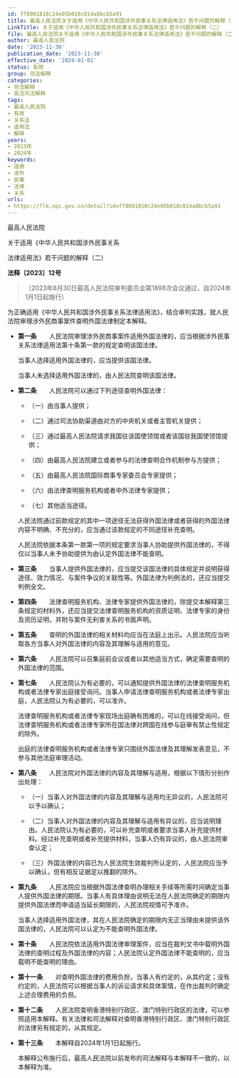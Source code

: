 ```yaml
---
id: ff8081818c24e05b018c814a8bcb5a91
title: 最高人民法院关于适用《中华人民共和国涉外民事关系法律适用法》若干问题的解释（二）
LinkTitle: 关于适用《中华人民共和国涉外民事关系法律适用法》若干问题的解释（二）
file: 最高人民法院关于适用《中华人民共和国涉外民事关系法律适用法》若干问题的解释（二）_20231130_ff8081818c24e05b018c814a8bcb5a91.docx
author: 最高人民法院
date: '2023-11-30'
publication_date: '2023-11-30'
effective_date: '2024-01-01'
status: 有效
group: 司法解释
categories:
- 司法解释
- 高法司法解释
tags:
- 最高人民法院
- 有效
- 关系法
- 适用法
- 解释
years:
- 2023年
- 2024年
keywords:
- 适用
- 涉外
- 民事
- 法律
- 关系
urls:
- https://flk.npc.gov.cn/detail?id=ff8081818c24e05b018c814a8bcb5a91
---
```


最高人民法院

关于适用《中华人民共和国涉外民事关系

法律适用法》若干问题的解释（二）

**法释〔2023〕12号**

> （2023年8月30日最高人民法院审判委员会第1898次会议通过，自2024年1月1日起施行）

为正确适用《中华人民共和国涉外民事关系法律适用法》，结合审判实践，就人民法院审理涉外民商事案件查明外国法律制定本解释。

- **第一条**　　人民法院审理涉外民商事案件适用外国法律的，应当根据涉外民事关系法律适用法第十条第一款的规定查明该国法律。

  当事人选择适用外国法律的，应当提供该国法律。

  当事人未选择适用外国法律的，由人民法院查明该国法律。

- **第二条**　　人民法院可以通过下列途径查明外国法律：

  - （一）由当事人提供；

  - （二）通过司法协助渠道由对方的中央机关或者主管机关提供；

  - （三）通过最高人民法院请求我国驻该国使领馆或者该国驻我国使领馆提供；

  - （四）由最高人民法院建立或者参与的法律查明合作机制参与方提供；

  - （五）由最高人民法院国际商事专家委员会专家提供；

  - （六）由法律查明服务机构或者中外法律专家提供；

  - （七）其他适当途径。

  人民法院通过前款规定的其中一项途径无法获得外国法律或者获得的外国法律内容不明确、不充分的，应当通过该款规定的不同途径补充查明。

  人民法院依据本条第一款第一项的规定要求当事人协助提供外国法律的，不得仅以当事人未予协助提供为由认定外国法律不能查明。

- **第三条**　　当事人提供外国法律的，应当提交该国法律的具体规定并说明获得途径、效力情况、与案件争议的关联性等。外国法律为判例法的，还应当提交判例全文。

- **第四条**　　法律查明服务机构、法律专家提供外国法律的，除提交本解释第三条规定的材料外，还应当提交法律查明服务机构的资质证明、法律专家的身份及资历证明，并附与案件无利害关系的书面声明。

- **第五条**　　查明的外国法律的相关材料均应当在法庭上出示。人民法院应当听取各方当事人对外国法律的内容及其理解与适用的意见。

- **第六条**　　人民法院可以召集庭前会议或者以其他适当方式，确定需要查明的外国法律的范围。

- **第七条**　　人民法院认为有必要的，可以通知提供外国法律的法律查明服务机构或者法律专家出庭接受询问。当事人申请法律查明服务机构或者法律专家出庭，人民法院认为有必要的，可以准许。

  法律查明服务机构或者法律专家现场出庭确有困难的，可以在线接受询问，但法律查明服务机构或者法律专家所在国法律对跨国在线参与庭审有禁止性规定的除外。

  出庭的法律查明服务机构或者法律专家只围绕外国法律及其理解发表意见，不参与其他法庭审理活动。

- **第八条**　　人民法院对外国法律的内容及其理解与适用，根据以下情形分别作出处理：

  - （一）当事人对外国法律的内容及其理解与适用均无异议的，人民法院可以予以确认；

  - （二）当事人对外国法律的内容及其理解与适用有异议的，应当说明理由。人民法院认为有必要的，可以补充查明或者要求当事人补充提供材料。经过补充查明或者补充提供材料，当事人仍有异议的，由人民法院审查认定；

  - （三）外国法律的内容已为人民法院生效裁判所认定的，人民法院应当予以确认，但有相反证据足以推翻的除外。

- **第九条**　　人民法院应当根据外国法律查明办理相关手续等所需时间确定当事人提供外国法律的期限。当事人有具体理由说明无法在人民法院确定的期限内提供外国法律而申请适当延长期限的，人民法院视情可予准许。

  当事人选择适用外国法律，其在人民法院确定的期限内无正当理由未提供该外国法律的，人民法院可以认定为不能查明外国法律。

- **第十条**　　人民法院依法适用外国法律审理案件，应当在裁判文书中载明外国法律的查明过程及外国法律的内容；人民法院认定外国法律不能查明的，应当载明不能查明的理由。

- **第十一条**　　对查明外国法律的费用负担，当事人有约定的，从其约定；没有约定的，人民法院可以根据当事人的诉讼请求和具体案情，在作出裁判时确定上述合理费用的负担。

- **第十二条**　　人民法院查明香港特别行政区、澳门特别行政区的法律，可以参照适用本解释。有关法律和司法解释对查明香港特别行政区、澳门特别行政区的法律另有规定的，从其规定。

- **第十三条**　　本解释自2024年1月1日起施行。

  本解释公布施行后，最高人民法院以前发布的司法解释与本解释不一致的，以本解释为准。
